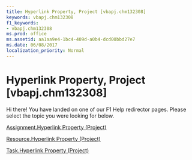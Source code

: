 ```yaml
---
title: Hyperlink Property, Project [vbapj.chm132308]
keywords: vbapj.chm132308
f1_keywords:
- vbapj.chm132308
ms.prod: office
ms.assetid: aa1aa9e4-1bc4-409d-a0b4-dcd00bbd27e7
ms.date: 06/08/2017
localization_priority: Normal
---
```



# Hyperlink Property, Project [vbapj.chm132308]

Hi there! You have landed on one of our F1 Help redirector pages. Please select the topic you were looking for below.

[Assignment.Hyperlink Property (Project)](http://msdn.microsoft.com/library/00c0d49f-7888-8f1f-42cf-380caf6dd672%28Office.15%29.aspx)

[Resource.Hyperlink Property (Project)](http://msdn.microsoft.com/library/6ca08bee-46a8-9da3-29db-54d05cfe33ce%28Office.15%29.aspx)

[Task.Hyperlink Property (Project)](http://msdn.microsoft.com/library/72138942-5e4b-3fe5-abd1-f907b2ee315d%28Office.15%29.aspx)

